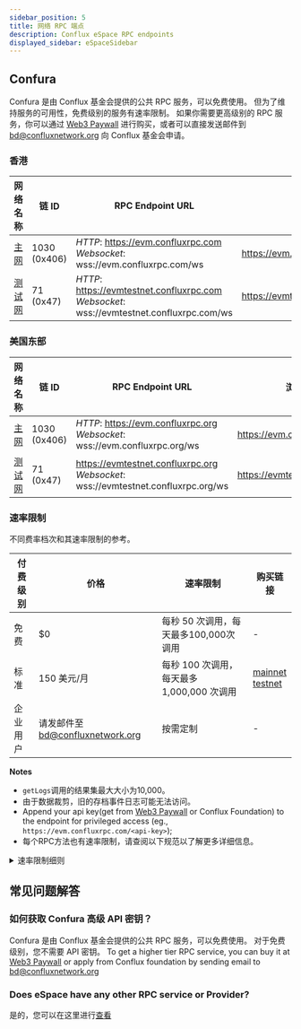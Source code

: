 ```yaml
---
sidebar_position: 5
title: 网络 RPC 端点
description: Conflux eSpace RPC endpoints
displayed_sidebar: eSpaceSidebar
---
```


## Confura

Confura 是由 Conflux 基金会提供的公共 RPC 服务，可以免费使用。 但为了维持服务的可用性，免费级别的服务有速率限制。 如果你需要更高级别的 RPC 服务，你可以通过 [Web3 Paywall](../general/build/tools/web3paywall.md) 进行购买，或者可以直接发送邮件到 [bd@confluxnetwork.org](mailto:bd@confluxnetwork.org) 向 Conflux 基金会申请。

### 香港

| 网络名称            | 链 ID         | RPC Endpoint URL                                                                                    | 浏览器网址                              |
| --------------- | ------------ | --------------------------------------------------------------------------------------------------- | ---------------------------------- |
| [主网](#mainnet)  | 1030 (0x406) | *HTTP*: https://evm.confluxrpc.com<br/> *Websocket*: wss://evm.confluxrpc.com/ws              | https://evm.confluxscan.net        |
| [测试网](#testnet) | 71 (0x47)    | *HTTP*: https://evmtestnet.confluxrpc.com<br/>*Websocket*: wss://evmtestnet.confluxrpc.com/ws | https://evmtestnet.confluxscan.net |

### 美国东部

| 网络名称            | 链 ID         | RPC Endpoint URL                                                                            | 浏览器网址                             |
| --------------- | ------------ | ------------------------------------------------------------------------------------------- | --------------------------------- |
| [主网](#mainnet)  | 1030 (0x406) | *HTTP*: https://evm.confluxrpc.org<br/>*Websocket*: wss://evm.confluxrpc.org/ws       | https://evm.confluxscan.io        |
| [测试网](#testnet) | 71 (0x47)    | https://evmtestnet.confluxrpc.org<br/>*Websocket*: wss://evmtestnet.confluxrpc.org/ws | https://evmtestnet.confluxscan.io |


### 速率限制

不同费率档次和其速率限制的参考。

| 付费级别 | 价格                          | 速率限制                          | 购买链接                                                                                                                                                                                                                                         |
| ---- | --------------------------- | ----------------------------- | -------------------------------------------------------------------------------------------------------------------------------------------------------------------------------------------------------------------------------------------- |
| 免费   | $0                          | 每秒 50 次调用，每天最多100,000次 调用     | -                                                                                                                                                                                                                                            |
| 标准   | 150 美元/月                    | 每秒 100 次调用，每天最多 1,000,000 次调用 | [mainnet](https://confluxhub.io/payment/consumer/app/subscription/0x33A9451ee070d750a077C93f71D2cFcD0180Fa7D) <br/> [testnet](https://test.confluxhub.io/payment/consumer/app/subscription/0x4805C5B2741088B8458ed781083eA8940186E477) |
| 企业用户 | 请发邮件至 bd@confluxnetwork.org | 按需定制                          | -                                                                                                                                                                                                                                            |

**Notes**
- `getLogs`调用的结果集最大大小为10,000。
- 由于数据裁剪，旧的存档事件日志可能无法访问。
- Append your api key(get from [Web3 Paywall](../general/build/tools/web3paywall.md) or Conflux Foundation) to the endpoint for privileged access (eg., `https://evm.confluxrpc.com/<api-key>`);
- 每个RPC方法也有速率限制，请查阅以下规范以了解更多详细信息。

<details>
<summary>速率限制细则</summary>

| RPC 方法              | 免费级别                                | 标准级别                                  | 注释                                                                                        |
| ------------------- | ----------------------------------- | ------------------------------------- | ----------------------------------------------------------------------------------------- |
| 全部                  | 每秒请求数< 50；<br/>每日总数 < 100,000 | 每秒请求数< 100；<br/>每日总数 < 100,0000 | RPC 请求总数                                                                                  |
| eth_getLogs         | 每秒请求数< 5                            | 每秒请求数< 20                             | -                                                                                         |
| eth_call            | 每秒请求数< 5                            | 每秒请求数< 50                             | -                                                                                         |
| eth_getBlockBy*     | 每秒请求数< 5                            | 每秒请求数< 20                             | includes: <br/> `eth_getBlockByHash`, <br/>`eth_getBlockByNumber`             |
| eth_getTransaction* | 每秒请求数< 5                            | 每秒请求数< 20                             | includes: <br/> `eth_getTransactionByHash`, <br/> `eth_getTransactionReceipt` |
| debug RPC           | 暂不支持                                | 每秒请求数< 20                             | includes: <br/> `parity_getBlockReceipts` etc.                                      |
| trace RPC           | 暂不支持                                | 每秒请求数< 20                             | 包括： <br/> `trace_block`, `trace_filter`, `trace_transaction`                        |
| filter API          | 暂不支持                                | 支持                                    | includes: <br/> `eth_newFilter`, `eth_getFilterChanges` etc.                        |

</details>

## 常见问题解答

### 如何获取 Confura 高级 API 密钥？

Confura 是由 Conflux 基金会提供的公共 RPC 服务，可以免费使用。 对于免费级别，您不需要 API 密钥。 To get a higher tier RPC service, you can buy it at [Web3 Paywall](../general/build/tools/web3paywall.md) or apply from Conflux foundation by sending email to [bd@confluxnetwork.org](bd@confluxnetwork.org)

### Does eSpace have any other RPC service or Provider?

是的，您可以在这里进行[查看](./build/infrastructure/RPC-Provider.md)